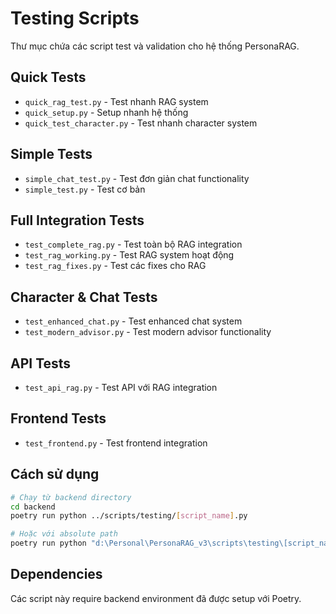 # Testing Scripts

Thư mục chứa các script test và validation cho hệ thống PersonaRAG.

## Quick Tests

- `quick_rag_test.py` - Test nhanh RAG system
- `quick_setup.py` - Setup nhanh hệ thống
- `quick_test_character.py` - Test nhanh character system

## Simple Tests

- `simple_chat_test.py` - Test đơn giản chat functionality
- `simple_test.py` - Test cơ bản

## Full Integration Tests

- `test_complete_rag.py` - Test toàn bộ RAG integration
- `test_rag_working.py` - Test RAG system hoạt động
- `test_rag_fixes.py` - Test các fixes cho RAG

## Character & Chat Tests

- `test_enhanced_chat.py` - Test enhanced chat system
- `test_modern_advisor.py` - Test modern advisor functionality

## API Tests

- `test_api_rag.py` - Test API với RAG integration

## Frontend Tests

- `test_frontend.py` - Test frontend integration

## Cách sử dụng

```bash
# Chạy từ backend directory
cd backend
poetry run python ../scripts/testing/[script_name].py

# Hoặc với absolute path
poetry run python "d:\Personal\PersonaRAG_v3\scripts\testing\[script_name].py"
```

## Dependencies

Các script này require backend environment đã được setup với Poetry.
